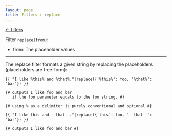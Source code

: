 ```yaml
---
layout: page
title: Filters › replace
---
```


[← filters](./../filters.md)

<!-- {% raw %} -->

Filter `replace(from)`:
* from: The placeholder values

---

The replace filter formats a given string by replacing the placeholders (placeholders are free-form):

```twig
{{ "I like %this% and %that%."|replace({'%this%': foo, '%that%': "bar"}) }}

{# outputs I like foo and bar
   if the foo parameter equals to the foo string. #}

{# using % as a delimiter is purely conventional and optional #}

{{ "I like this and --that--."|replace({'this': foo, '--that--': "bar"}) }}

{# outputs I like foo and bar #}
```

<!-- {% endraw %} -->